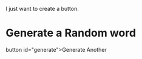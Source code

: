 I just want to create a button.
<h1>Generate a Random word</h1>
<div id="random-name"></div>
button id="generate">Generate Another</button>
